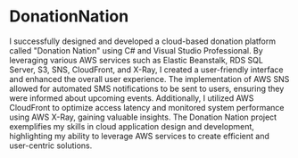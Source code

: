 # DonationNation
I successfully designed and developed a cloud-based donation platform called "Donation Nation" using C# and Visual Studio Professional. By leveraging various AWS services such as Elastic Beanstalk, RDS SQL Server, S3, SNS, CloudFront, and X-Ray, I created a user-friendly interface and enhanced the overall user experience. The implementation of AWS SNS allowed for automated SMS notifications to be sent to users, ensuring they were informed about upcoming events. Additionally, I utilized AWS CloudFront to optimize access latency and monitored system performance using AWS X-Ray, gaining valuable insights. The Donation Nation project exemplifies my skills in cloud application design and development, highlighting my ability to leverage AWS services to create efficient and user-centric solutions. 
